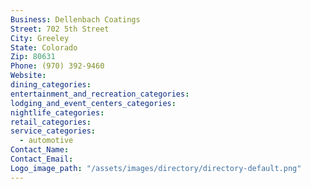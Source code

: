 ```yaml
---
Business: Dellenbach Coatings
Street: 702 5th Street
City: Greeley
State: Colorado
Zip: 80631
Phone: (970) 392-9460
Website:
dining_categories:
entertainment_and_recreation_categories:
lodging_and_event_centers_categories:
nightlife_categories:
retail_categories:
service_categories:
  - automotive
Contact_Name:
Contact_Email:
Logo_image_path: "/assets/images/directory/directory-default.png"
---
```



